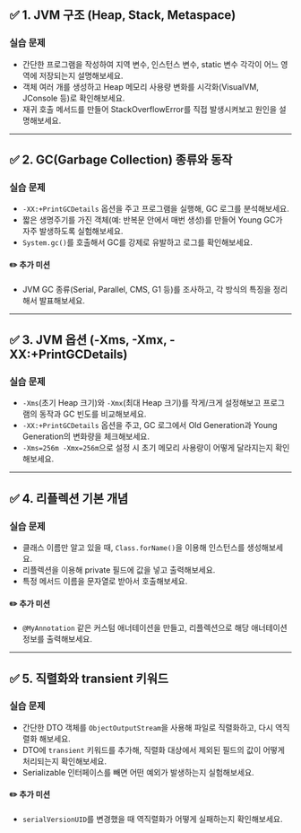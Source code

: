 ## ✅ 1. JVM 구조 (Heap, Stack, Metaspace)

### 실습 문제

* 간단한 프로그램을 작성하여 지역 변수, 인스턴스 변수, static 변수 각각이 어느 영역에 저장되는지 설명해보세요.
* 객체 여러 개를 생성하고 Heap 메모리 사용량 변화를 시각화(VisualVM, JConsole 등)로 확인해보세요.
* 재귀 호출 메서드를 만들어 StackOverflowError를 직접 발생시켜보고 원인을 설명해보세요.

---

## ✅ 2. GC(Garbage Collection) 종류와 동작

### 실습 문제

* `-XX:+PrintGCDetails` 옵션을 주고 프로그램을 실행해, GC 로그를 분석해보세요.
* 짧은 생명주기를 가진 객체(예: 반복문 안에서 매번 생성)를 만들어 Young GC가 자주 발생하도록 실험해보세요.
* `System.gc()`를 호출해서 GC를 강제로 유발하고 로그를 확인해보세요.

#### ✏️ 추가 미션

* JVM GC 종류(Serial, Parallel, CMS, G1 등)를 조사하고, 각 방식의 특징을 정리해서 발표해보세요.

---

## ✅ 3. JVM 옵션 (-Xms, -Xmx, -XX:+PrintGCDetails)

### 실습 문제

* `-Xms`(초기 Heap 크기)와 `-Xmx`(최대 Heap 크기)를 작게/크게 설정해보고 프로그램의 동작과 GC 빈도를 비교해보세요.
* `-XX:+PrintGCDetails` 옵션을 주고, GC 로그에서 Old Generation과 Young Generation의 변화량을 체크해보세요.
* `-Xms=256m -Xmx=256m`으로 설정 시 초기 메모리 사용량이 어떻게 달라지는지 확인해보세요.

---

## ✅ 4. 리플렉션 기본 개념

### 실습 문제

* 클래스 이름만 알고 있을 때, `Class.forName()`을 이용해 인스턴스를 생성해보세요.
* 리플렉션을 이용해 private 필드에 값을 넣고 출력해보세요.
* 특정 메서드 이름을 문자열로 받아서 호출해보세요.

#### ✏️ 추가 미션

* `@MyAnnotation` 같은 커스텀 애너테이션을 만들고, 리플렉션으로 해당 애너테이션 정보를 출력해보세요.

---

## ✅ 5. 직렬화와 transient 키워드

### 실습 문제

* 간단한 DTO 객체를 `ObjectOutputStream`을 사용해 파일로 직렬화하고, 다시 역직렬화 해보세요.
* DTO에 `transient` 키워드를 추가해, 직렬화 대상에서 제외된 필드의 값이 어떻게 처리되는지 확인해보세요.
* Serializable 인터페이스를 빼면 어떤 예외가 발생하는지 실험해보세요.

#### ✏️ 추가 미션

* `serialVersionUID`를 변경했을 때 역직렬화가 어떻게 실패하는지 확인해보세요.